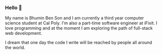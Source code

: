 ### Hello 👋
My name is Bhumin Ben Son and I am currently a third year computer science student at Cal Poly. I'm also a part-time software engineer at iFixit. I love programming and at the moment I am exploring the path of full-stack web development. 

I dream that one day the code I write will be reached by people all around the world. 

<!--
**bhuminson/bhuminson** is a ✨ _special_ ✨ repository because its `README.md` (this file) appears on your GitHub profile.

Here are some ideas to get you started:

- 🔭 I’m currently working on ...
- 🌱 I’m currently learning ...
- 👯 I’m looking to collaborate on ...
- 🤔 I’m looking for help with ...
- 💬 Ask me about ...
- 📫 How to reach me: ...
- 😄 Pronouns: ...
- ⚡ Fun fact: ...
-->
